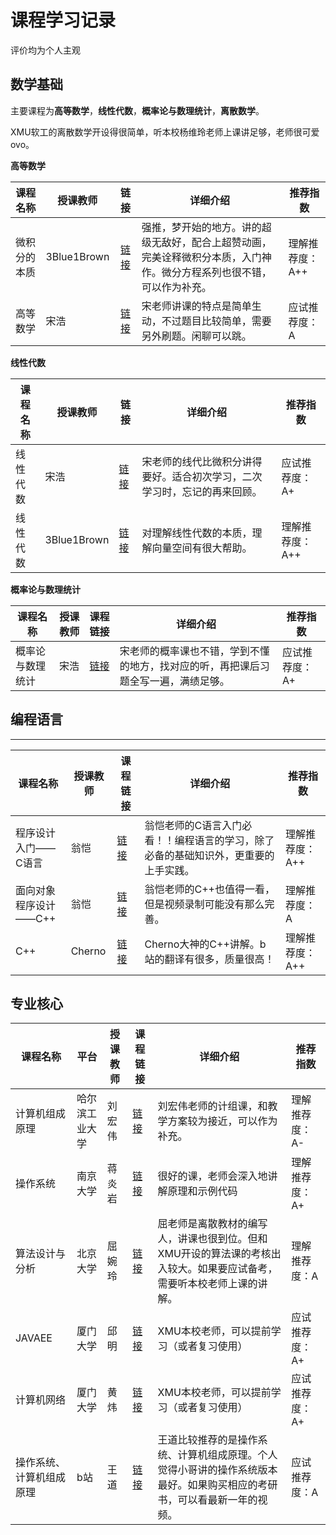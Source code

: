 # 课程学习记录

评价均为个人主观




## 数学基础

主要课程为**高等数学**，**线性代数**，**概率论与数理统计**，**离散数学**。

XMU软工的离散数学开设得很简单，听本校杨维玲老师上课讲足够，老师很可爱ovo。



**高等数学**

| 课程名称     | 授课教师    |                             链接                             | 详细介绍                                                     | 推荐指数        |
| ------------ | ----------- | :----------------------------------------------------------: | ------------------------------------------------------------ | --------------- |
| 微积分的本质 | 3Blue1Brown | [链接](https://space.bilibili.com/88461692/channel/seriesdetail?sid=1528931) | 强推，梦开始的地方。讲的超级无敌好，配合上超赞动画，完美诠释微积分本质，入门神作。微分方程系列也很不错，可以作为补充。 | 理解推荐度：A++ |
| 高等数学     | 宋浩        | [链接](https://www.bilibili.com/video/BV1Eb411u7Fw/?share_source=copy_web&vd_source=f6a1c9699ef8f32ecb5dbae3028ff048) | 宋老师讲课的特点是简单生动，不过题目比较简单，需要另外刷题。闲聊可以跳。 | 应试推荐度：A   |



**线性代数**

| 课程名称 | 授课教师    | 链接                                                         | 详细介绍                                                     | 推荐指数        |
| -------- | ----------- | ------------------------------------------------------------ | ------------------------------------------------------------ | --------------- |
| 线性代数 | 宋浩        | [链接](https://www.bilibili.com/video/BV1aW411Q7x1/?share_source=copy_web&vd_source=f6a1c9699ef8f32ecb5dbae3028ff048) | 宋老师的线代比微积分讲得要好。适合初次学习，二次学习时，忘记的再来回顾。 | 应试推荐度：A+  |
| 线性代数 | 3Blue1Brown | [链接](https://www.bilibili.com/video/BV1ys411472E/?share_source=copy_web&vd_source=f6a1c9699ef8f32ecb5dbae3028ff048) | 对理解线性代数的本质，理解向量空间有很大帮助。               | 理解推荐度：A++ |



**概率论与数理统计**

| 课程名称         | 授课教师 | 课程链接                                                     | 详细介绍                                                     | 推荐指数       |
| ---------------- | -------- | ------------------------------------------------------------ | ------------------------------------------------------------ | -------------- |
| 概率论与数理统计 | 宋浩     | [链接](https://www.bilibili.com/video/BV1ot411y7mU/?share_source=copy_web&vd_source=f6a1c9699ef8f32ecb5dbae3028ff048) | 宋老师的概率课也不错，学到不懂的地方，找对应的听，再把课后习题全写一遍，满绩足够。 | 应试推荐度：A+ |



## 编程语言



******

| 课程名称              | 授课教师 | 课程链接                                                     | 详细介绍                                                     | 推荐指数        |
| --------------------- | -------- | ------------------------------------------------------------ | ------------------------------------------------------------ | --------------- |
| 程序设计入门——C语言   | 翁恺     | [链接](https://www.icourse163.org/course/0809ZJU007A-199001?outvandor=zw_mooc_pclszykctj) | 翁恺老师的C语言入门必看！！编程语言的学习，除了必备的基础知识外，更重要的上手实践。 | 理解推荐度：A++ |
| 面向对象程序设计——C++ | 翁恺     | [链接](https://study.163.com/course/courseMain.htm?courseId=271005&_trace_c_p_k2_=2c65129130554e7cbf4420d85d703fc7) | 翁恺老师的C++也值得一看，但是视频录制可能没有那么完善。      | 理解推荐度：A   |
| C++                   | Cherno   | [链接](https://www.bilibili.com/video/BV1Wd4y1t7fZ/?share_source=copy_web&vd_source=f6a1c9699ef8f32ecb5dbae3028ff048) | Cherno大神的C++讲解。b站的翻译有很多，质量很高！             | 理解推荐度：A++ |



## 专业核心



| 课程名称                 | 平台           | 授课教师 | 课程链接                                                     | 详细介绍                                                     | 推荐指数       |
| ------------------------ | -------------- | -------- | ------------------------------------------------------------ | ------------------------------------------------------------ | -------------- |
| 计算机组成原理           | 哈尔滨工业大学 | 刘宏伟   | [链接](https://www.icourse163.org/course/0809HIT020A-309001?outvandor=zw_mooc_pclszykctj_) | 刘宏伟老师的计组课，和教学方案较为接近，可以作为补充。       | 理解推荐度：A- |
| 操作系统                 | 南京大学       | 蒋炎岩   | [链接](http://jyywiki.cn/OS/2022/)                           | 很好的课，老师会深入地讲解原理和示例代码                     | 理解推荐度：A+ |
| 算法设计与分析           | 北京大学       | 屈婉玲   | [链接](https://www.icourse163.org/course/PKU-1002525003)     | 屈老师是离散教材的编写人，讲课也很到位。但和XMU开设的算法课的考核出入较大。如果要应试备考，需要听本校老师上课的讲解。 | 理解推荐度：A  |
| JAVAEE                   | 厦门大学       | 邱明     | [链接](https://space.bilibili.com/689233562/)                | XMU本校老师，可以提前学习（或者复习使用）                    | 应试推荐度：A+ |
| 计算机网络               | 厦门大学       | 黄炜     | [链接](https://www.bilibili.com/video/BV1tE411n7C8/?share_source=copy_web&vd_source=f6a1c9699ef8f32ecb5dbae3028ff048) | XMU本校老师，可以提前学习（或者复习使用）                    | 应试推荐度：A+ |
| 操作系统、计算机组成原理 | b站            | 王道     | [链接](https://www.bilibili.com/video/BV1YE411D7nH/?share_source=copy_web&vd_source=f6a1c9699ef8f32ecb5dbae3028ff048) | 王道比较推荐的是操作系统、计算机组成原理。个人觉得小哥讲的操作系统版本最好。如果购买相应的考研书，可以看最新一年的视频。 | 应试推荐度：A  |



